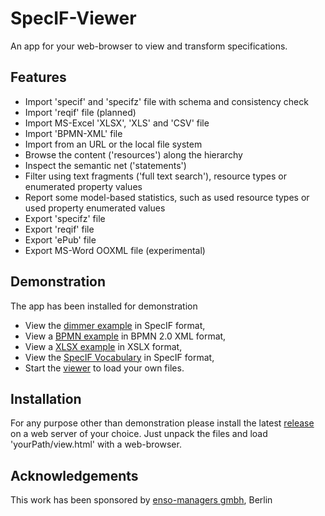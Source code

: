 # SpecIF-Viewer
An app for your web-browser to view and transform specifications.

## Features
- Import 'specif' and 'specifz' file with schema and consistency check
- Import 'reqif' file (planned)
- Import MS-Excel 'XLSX', 'XLS' and 'CSV' file
- Import 'BPMN-XML' file
- Import from an URL or the local file system
- Browse the content ('resources') along the hierarchy
- Inspect the semantic net ('statements')
- Filter using text fragments ('full text search'), resource types or enumerated property values
- Report some model-based statistics, such as used resource types or used property enumerated values
- Export 'specifz' file
- Export 'reqif' file
- Export 'ePub' file
- Export MS-Word OOXML file (experimental)

## Demonstration
The app has been installed for demonstration
- View the [dimmer example](https://specif.de/apps/view.html#import=../examples/Dimmer.specifz) in SpecIF format,
- View a [BPMN example](https://specif.de/apps/view.html#import=../examples/Fahrtbeginn.bpmn) in BPMN 2.0 XML format,
- View a [XLSX example](https://specif.de/apps/view.html#import=../examples/Requirements.xlsx) in XSLX format,
- View the [SpecIF Vocabulary](https://specif.de/apps/view.html#import=../examples/Vocabulary.specifz) in SpecIF format,
- Start the [viewer](https://specif.de/apps/view.html) to load your own files.

## Installation
For any purpose other than demonstration please install the latest [release](https://github.com/GfSE/SpecIF-Viewer/releases) on a web server of your choice. Just unpack the files and load 'yourPath/view.html' with a web-browser.

## Acknowledgements
This work has been sponsored by [enso-managers gmbh](http://enso-managers.de), Berlin
